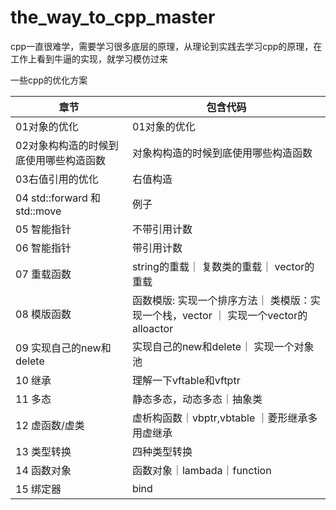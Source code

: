 # the_way_to_cpp_master

cpp一直很难学，需要学习很多底层的原理，从理论到实践去学习cpp的原理，在工作上看到牛逼的实现，就学习模仿过来

一些cpp的优化方案


| 章节                         | 包含代码                                                    |
|----------------------------|---------------------------------------------------------|
| 01对象的优化                    | 01对象的优化                                                 |
| 02对象构构造的时候到底使用哪些构造函数       | 对象构构造的时候到底使用哪些构造函数                                      |
| 03右值引用的优化                  | 右值构造                                                    |
| 04 std::forward 和std::move | 例子                                                      |
| 05 智能指针                    | 不带引用计数                                                  |
| 06 智能指针                    | 带引用计数                                                   |
| 07 重载函数                    | string的重载｜ 复数类的重载｜ vector的重载                            |
| 08 模版函数                    | 函数模版: 实现一个排序方法｜ 类模版：实现一个栈，vector ｜ 实现一个vector的alloactor |
| 09 实现自己的new和delete         | 实现自己的new和delete｜ 实现一个对象池                                |
| 10 继承                      | 理解一下vftable和vftptr                                      |
| 11 多态                      | 静态多态，动态多态｜抽象类                                           | vfptr                                  |
| 12 虚函数/虚类                  | 虚析构函数｜vbptr,vbtable  ｜菱形继承多用虚继承                         |
| 13 类型转换                    | 四种类型转换                                                  |
| 14  函数对象                   | 函数对象｜lambada｜function                                   |绑定器                                  |
| 15  绑定器                    | bind|实现一个bind1st                                                    |

 
 